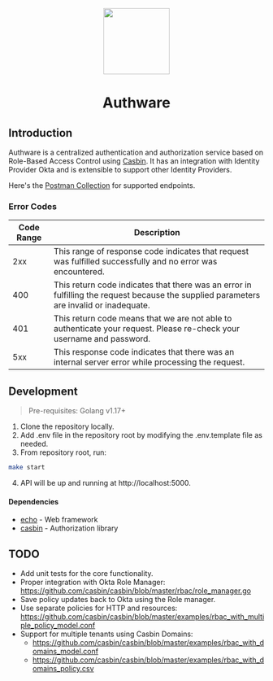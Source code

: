 <div align="center">
  <p>
    <img src="https://user-images.githubusercontent.com/4137581/199227135-962f0780-33d3-4812-82cd-b24bc0ae8866.png" height="130px"/>
  </p>
  
  <h1>Authware</h1>
  
  <!-- <img src="https://github.com/checkaayush/authware/workflows/workflow/badge.svg?branch=master"/> -->

  <!-- <a href="https://goreportcard.com/report/github.com/checkaayush/authware">
    <img src="https://goreportcard.com/badge/github.com/checkaayush/authware"/>
  </a> -->
</div>

## Introduction

Authware is a centralized authentication and authorization service based on Role-Based Access Control using [Casbin](https://casbin.io/). It has an integration with Identity Provider Okta and is extensible to support other Identity Providers.

Here's the [Postman Collection](https://www.getpostman.com/collections/44021ac052894812ee69) for supported endpoints.

### Error Codes

| Code Range | Description                                                                                                                             |
| ---------- | --------------------------------------------------------------------------------------------------------------------------------------- |
| 2xx        | This range of response code indicates that request was fulfilled successfully and no error was encountered.                             |
| 400        | This return code indicates that there was an error in fulfilling the request because the supplied parameters are invalid or inadequate. |
| 401        | This return code means that we are not able to authenticate your request. Please re-check your username and password.                   |
| 5xx        | This response code indicates that there was an internal server error while processing the request.                                      |

## Development

> Pre-requisites: Golang v1.17+

1. Clone the repository locally.
2. Add .env file in the repository root by modifying the .env.template file as needed.
3. From repository root, run:
```bash
make start
```
4. API will be up and running at http://localhost:5000.

#### Dependencies

* [echo](https://echo.labstack.com/) - Web framework
* [casbin](https://casbin.io/) - Authorization library

## TODO

- Add unit tests for the core functionality.
- Proper integration with Okta Role Manager: https://github.com/casbin/casbin/blob/master/rbac/role_manager.go
- Save policy updates back to Okta using the Role manager.
- Use separate policies for HTTP and resources: https://github.com/casbin/casbin/blob/master/examples/rbac_with_multiple_policy_model.conf
- Support for multiple tenants using Casbin Domains: 
  - https://github.com/casbin/casbin/blob/master/examples/rbac_with_domains_model.conf
  - https://github.com/casbin/casbin/blob/master/examples/rbac_with_domains_policy.csv